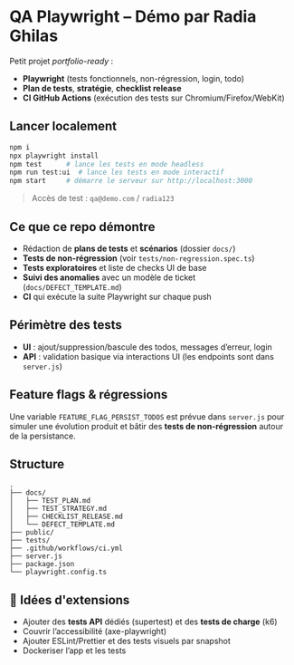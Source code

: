 # QA Playwright – Démo par Radia Ghilas

Petit projet *portfolio-ready* :
- **Playwright** (tests fonctionnels, non-régression, login, todo)
- **Plan de tests**, **stratégie**, **checklist release**
- **CI GitHub Actions** (exécution des tests sur Chromium/Firefox/WebKit)

## Lancer localement

```bash
npm i
npx playwright install
npm test      # lance les tests en mode headless
npm run test:ui  # lance les tests en mode interactif
npm start     # démarre le serveur sur http://localhost:3000
```

> Accès de test : `qa@demo.com` / `radia123`

## Ce que ce repo démontre

- Rédaction de **plans de tests** et **scénarios** (dossier `docs/`)
- **Tests de non-régression** (voir `tests/non-regression.spec.ts`)
- **Tests exploratoires** et liste de checks UI de base
- **Suivi des anomalies** avec un modèle de ticket (`docs/DEFECT_TEMPLATE.md`)
- **CI** qui exécute la suite Playwright sur chaque push

## Périmètre des tests

- **UI** : ajout/suppression/bascule des todos, messages d’erreur, login
- **API** : validation basique via interactions UI (les endpoints sont dans `server.js`)

## Feature flags & régressions
Une variable `FEATURE_FLAG_PERSIST_TODOS` est prévue dans `server.js` pour simuler une évolution produit et bâtir des **tests de non-régression** autour de la persistance.

## Structure
```
.
├── docs/
│   ├── TEST_PLAN.md
│   ├── TEST_STRATEGY.md
│   ├── CHECKLIST_RELEASE.md
│   └── DEFECT_TEMPLATE.md
├── public/
├── tests/
├── .github/workflows/ci.yml
├── server.js
├── package.json
└── playwright.config.ts
```

## 📌 Idées d'extensions
- Ajouter des **tests API** dédiés (supertest) et des **tests de charge** (k6)
- Couvrir l’accessibilité (axe-playwright)
- Ajouter ESLint/Prettier et des tests visuels par snapshot
- Dockeriser l’app et les tests
```
